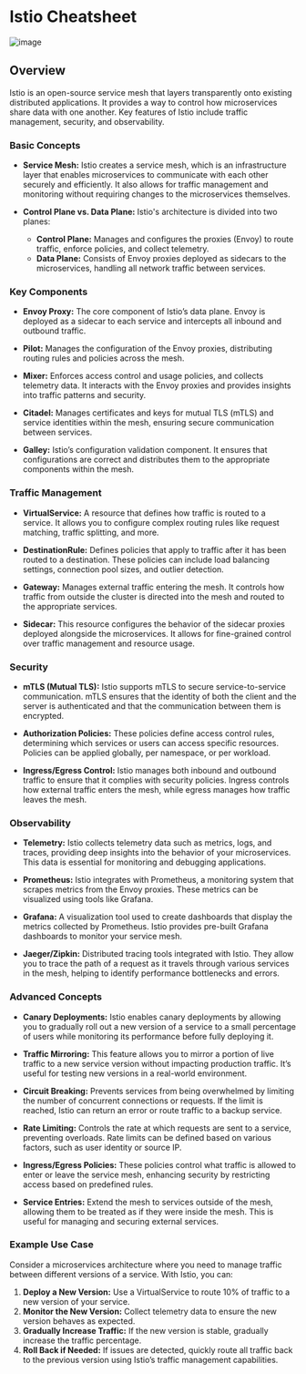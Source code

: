 # Istio Cheatsheet

![image](https://github.com/user-attachments/assets/9e36f41f-b449-410f-a4fe-51907996a056)

## **Overview**

Istio is an open-source service mesh that layers transparently onto existing distributed applications. It provides a way to control how microservices share data with one another. Key features of Istio include traffic management, security, and observability.

### **Basic Concepts**

- **Service Mesh:** Istio creates a service mesh, which is an infrastructure layer that enables microservices to communicate with each other securely and efficiently. It also allows for traffic management and monitoring without requiring changes to the microservices themselves.
  
- **Control Plane vs. Data Plane:** Istio's architecture is divided into two planes:
  - **Control Plane:** Manages and configures the proxies (Envoy) to route traffic, enforce policies, and collect telemetry.
  - **Data Plane:** Consists of Envoy proxies deployed as sidecars to the microservices, handling all network traffic between services.

### **Key Components**

- **Envoy Proxy:** The core component of Istio’s data plane. Envoy is deployed as a sidecar to each service and intercepts all inbound and outbound traffic.

- **Pilot:** Manages the configuration of the Envoy proxies, distributing routing rules and policies across the mesh.

- **Mixer:** Enforces access control and usage policies, and collects telemetry data. It interacts with the Envoy proxies and provides insights into traffic patterns and security.

- **Citadel:** Manages certificates and keys for mutual TLS (mTLS) and service identities within the mesh, ensuring secure communication between services.

- **Galley:** Istio’s configuration validation component. It ensures that configurations are correct and distributes them to the appropriate components within the mesh.

### **Traffic Management**

- **VirtualService:** A resource that defines how traffic is routed to a service. It allows you to configure complex routing rules like request matching, traffic splitting, and more.

- **DestinationRule:** Defines policies that apply to traffic after it has been routed to a destination. These policies can include load balancing settings, connection pool sizes, and outlier detection.

- **Gateway:** Manages external traffic entering the mesh. It controls how traffic from outside the cluster is directed into the mesh and routed to the appropriate services.

- **Sidecar:** This resource configures the behavior of the sidecar proxies deployed alongside the microservices. It allows for fine-grained control over traffic management and resource usage.

### **Security**

- **mTLS (Mutual TLS):** Istio supports mTLS to secure service-to-service communication. mTLS ensures that the identity of both the client and the server is authenticated and that the communication between them is encrypted.

- **Authorization Policies:** These policies define access control rules, determining which services or users can access specific resources. Policies can be applied globally, per namespace, or per workload.

- **Ingress/Egress Control:** Istio manages both inbound and outbound traffic to ensure that it complies with security policies. Ingress controls how external traffic enters the mesh, while egress manages how traffic leaves the mesh.

### **Observability**

- **Telemetry:** Istio collects telemetry data such as metrics, logs, and traces, providing deep insights into the behavior of your microservices. This data is essential for monitoring and debugging applications.

- **Prometheus:** Istio integrates with Prometheus, a monitoring system that scrapes metrics from the Envoy proxies. These metrics can be visualized using tools like Grafana.

- **Grafana:** A visualization tool used to create dashboards that display the metrics collected by Prometheus. Istio provides pre-built Grafana dashboards to monitor your service mesh.

- **Jaeger/Zipkin:** Distributed tracing tools integrated with Istio. They allow you to trace the path of a request as it travels through various services in the mesh, helping to identify performance bottlenecks and errors.

### **Advanced Concepts**

- **Canary Deployments:** Istio enables canary deployments by allowing you to gradually roll out a new version of a service to a small percentage of users while monitoring its performance before fully deploying it.

- **Traffic Mirroring:** This feature allows you to mirror a portion of live traffic to a new service version without impacting production traffic. It’s useful for testing new versions in a real-world environment.

- **Circuit Breaking:** Prevents services from being overwhelmed by limiting the number of concurrent connections or requests. If the limit is reached, Istio can return an error or route traffic to a backup service.

- **Rate Limiting:** Controls the rate at which requests are sent to a service, preventing overloads. Rate limits can be defined based on various factors, such as user identity or source IP.

- **Ingress/Egress Policies:** These policies control what traffic is allowed to enter or leave the service mesh, enhancing security by restricting access based on predefined rules.

- **Service Entries:** Extend the mesh to services outside of the mesh, allowing them to be treated as if they were inside the mesh. This is useful for managing and securing external services.

### **Example Use Case**

Consider a microservices architecture where you need to manage traffic between different versions of a service. With Istio, you can:

1. **Deploy a New Version:** Use a VirtualService to route 10% of traffic to a new version of your service.
2. **Monitor the New Version:** Collect telemetry data to ensure the new version behaves as expected.
3. **Gradually Increase Traffic:** If the new version is stable, gradually increase the traffic percentage.
4. **Roll Back if Needed:** If issues are detected, quickly route all traffic back to the previous version using Istio’s traffic management capabilities.
